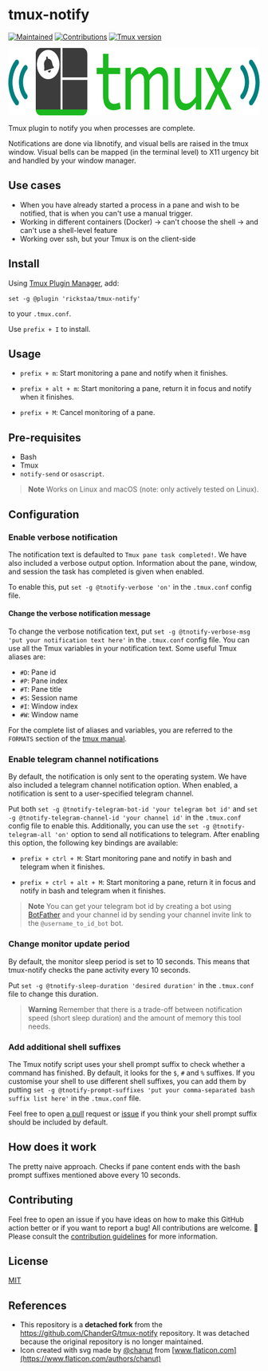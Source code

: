 # tmux-notify

[![Maintained](https://img.shields.io/badge/Maintained%3F-yes-green)](https://github.com/rickstaa/tmux-notify/pulse)
[![Contributions](https://img.shields.io/badge/contributions-welcome-orange.svg)](contributing.md)
[![Tmux version](https://img.shields.io/badge/tmux-%3D%3E1.9-blue)](https://github.com/tmux/tmux/wiki)

<a href="https://github.com/rickstaa/tmux-notify"><img src="resources/tmux-notify-logo.svg" alt="tmux notify logo" width="567" height="135"/></a>

Tmux plugin to notify you when processes are complete.

Notifications are done via libnotify, and visual bells are raised in the tmux window. Visual bells can be mapped (in the terminal level) to X11 urgency bit and handled by your window manager.

## Use cases

- When you have already started a process in a pane and wish to be notified, that is when you can't use a manual trigger.
- Working in different containers (Docker) -> can't choose the shell -> and can't use a shell-level feature
- Working over ssh, but your Tmux is on the client-side

## Install

Using [Tmux Plugin Manager](https://github.com/tmux-plugins/tpm), add:

    set -g @plugin 'rickstaa/tmux-notify'

to your `.tmux.conf`.

Use `prefix + I` to install.

## Usage

- `prefix + m`: Start monitoring a pane and notify when it finishes.

- `prefix + alt + m`: Start monitoring a pane, return it in focus and notify when it finishes.

- `prefix + M`: Cancel monitoring of a pane.

## Pre-requisites

- Bash
- Tmux
- `notify-send` or `osascript`.

> **Note**
> Works on Linux and macOS (note: only actively tested on Linux).

## Configuration

### Enable verbose notification

The notification text is defaulted to `Tmux pane task completed!`. We have also included a verbose output option. Information about the pane, window, and session the task has completed is given when enabled.

To enable this, put `set -g @tnotify-verbose 'on'` in the `.tmux.conf` config file.

#### Change the verbose notification message

To change the verbose notification text, put `set -g @tnotify-verbose-msg 'put your notification text here'` in the `.tmux.conf` config file. You can use all the Tmux variables in your notification text. Some useful Tmux aliases are:

- `#D`: Pane id
- `#P`: Pane index
- `#T`: Pane title
- `#S`: Session name
- `#I`: Window index
- `#W`: Window name

For the complete list of aliases and variables, you are referred to the `FORMATS` section of the [tmux manual](http://man7.org/linux/man-pages/man1/tmux.1.html).

### Enable telegram channel notifications

By default, the notification is only sent to the operating system. We have also included a telegram channel notification option. When enabled, a notification is sent to a user-specified telegram channel.

Put both `set -g @tnotify-telegram-bot-id 'your telegram bot id'` and `set -g @tnotify-telegram-channel-id 'your channel id'` in the `.tmux.conf` config file to enable this. Additionally, you can use the `set -g @tnotify-telegram-all 'on'` option to send all notifications to telegram. After enabling this option, the following key bindings are available:

- `prefix + ctrl + M`: Start monitoring pane and notify in bash and telegram when it finishes.

- `prefix + ctrl + alt + M`: Start monitoring a pane, return it in focus and notify in bash and telegram when it finishes.

> **Note**
> You can get your telegram bot id by creating a bot using [BotFather](https://core.telegram.org/bots#6-botfather) and your channel id by sending your channel invite link to the `@username_to_id_bot` bot.

### Change monitor update period

By default, the monitor sleep period is set to 10 seconds. This means that tmux-notify checks the pane activity every 10 seconds.

Put `set -g @tnotify-sleep-duration 'desired duration'` in the `.tmux.conf` file to change this duration.

> **Warning**
> Remember that there is a trade-off between notification speed (short sleep duration) and the amount of memory this tool needs.

### Add additional shell suffixes

The Tmux notify script uses your shell prompt suffix to check whether a command has finished. By default, it looks for the `$`, `#` and `%` suffixes. If you customise your shell to use different shell suffixes, you can add them by putting `set -g @tnotify-prompt-suffixes 'put your comma-separated bash suffix list here'` in the `.tmux.conf` file.

Feel free to open [a pull](https://github.com/rickstaa/tmux-notify/pulls) request or [issue](https://github.com/rickstaa/tmux-notify/issues) if you think your shell prompt suffix should be included by default.

## How does it work

The pretty naive approach. Checks if pane content ends with the bash prompt suffixes mentioned above every 10 seconds.

## Contributing

Feel free to open an issue if you have ideas on how to make this GitHub action better or if you want to report a bug! All contributions are welcome. :rocket: Please consult the [contribution guidelines](CONTRIBUTING.md) for more information.

## License

[MIT](LICENSE)

## References

- This repository is a **detached fork** from the https://github.com/ChanderG/tmux-notify repository. It was detached because the original repository is no longer maintained.
- Icon created with svg made by [@chanut](https://www.flaticon.com/authors/chanut) from [www.flaticon.com](https://www.flaticon.com/authors/chanut)
